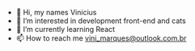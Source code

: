 - 👋 Hi, my names Vinicius
- 👀 I’m interested in development front-end and cats 
- 🌱 I’m currently learning React
- 📫 How to reach me vini_marques@outlook.com.br

